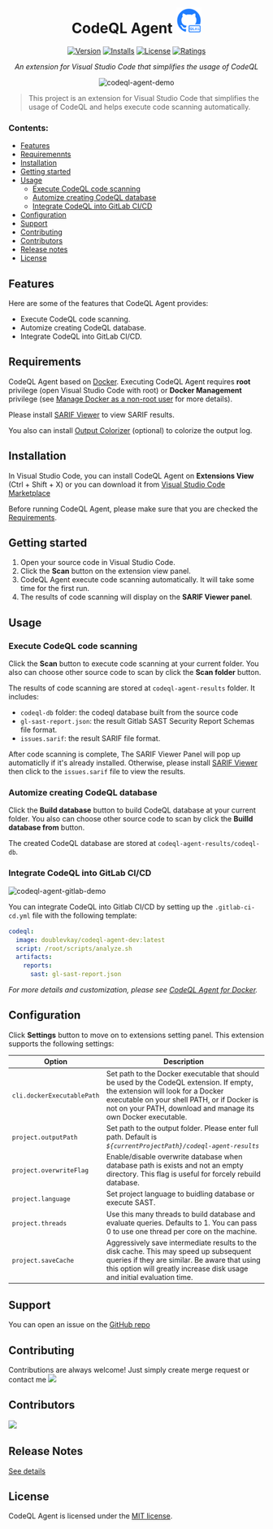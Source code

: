 
<h1 align="center"> CodeQL Agent <img src="media/icon-marketplace.png" alt="drawing" width="50" height="50"/></h1>

<div align="center">





[![Version](https://vsmarketplacebadge.apphb.com/version/DoubleVKay.codeql-agent.svg)](https://marketplace.visualstudio.com/items?itemName=DoubleVKay.codeql-agent)
[![Installs](https://vsmarketplacebadge.apphb.com/installs/DoubleVKay.codeql-agent.svg)](https://marketplace.visualstudio.com/items?itemName=DoubleVKay.codeql-agent)
[![License](https://img.shields.io/badge/license-MIT-green.svg?style=flat)](https://raw.githubusercontent.com/IBM-Bluemix/vscode-log-output-colorizer/master/LICENSE)
[![Ratings](https://vsmarketplacebadge.apphb.com/rating-star/DoubleVKay.codeql-agent.svg)](https://vsmarketplacebadge.apphb.com/rating-star/DoubleVKay.codeql-agent.svg)

*An extension for Visual Studio Code that simplifies the usage of CodeQL*

![codeql-agent-demo](media/codeql-agent-demo.gif)


</div>

> This project is an extension for Visual Studio Code that simplifies the usage of CodeQL and helps execute code scanning automatically.

### Contents:
  - [Features](features)
  - [Requiremennts](#requirements)
  - [Installation](#installation)
  - [Getting started](#getting-started)
  - [Usage](#usage)
    - [Execute CodeQL code scanning](#execute-codeql-code-scanning)
    - [Automize creating CodeQL database](#automize-creating-codeql-database)
    - [Integrate CodeQL into GitLab CI/CD](#integrate-codeql-into-gitlab-cicd)
  - [Configuration](#configuration)
  - [Support](#support)
  - [Contributing](#contributing)
  - [Contributors](#contributors)
  - [Release notes](#release-notes)
  - [License](#license)

## Features

Here are some of the features that CodeQL Agent provides:

- Execute CodeQL code scanning.
- Automize creating CodeQL database.
- Integrate CodeQL into GitLab CI/CD.

## Requirements

CodeQL Agent based on [Docker](https://www.docker.com/). Executing CodeQL Agent requires **root** privilege (open Visual Studio Code with root) or **Docker Management** privilege (see [Manage Docker as a non-root user](https://docs.docker.com/engine/install/linux-postinstall/#manage-docker-as-a-non-root-user) for more details).

Please install [SARIF Viewer](https://marketplace.visualstudio.com/items?itemName=MS-SarifVSCode.sarif-viewer) to view SARIF results. 

You also can install [Output Colorizer](https://marketplace.visualstudio.com/items?itemName=IBM.output-colorizer) (optional) to colorize the output log. 

## Installation

In Visual Studio Code, you can install CodeQL Agent on **Extensions View** (Ctrl + Shift + X) or you can download it from [Visual Studio Code Marketplace](https://marketplace.visualstudio.com/items?itemName=DoubleVKay.codeql-agent)

Before running CodeQL Agent, please make sure that you are checked the [Requirements](#Requirements).

## Getting started

1. Open your source code in Visual Studio Code.
2. Click the **Scan** button on the extension view panel.
3. CodeQL Agent execute code scanning automatically. It will take some time for the first run.
4. The results of code scanning will display on the **SARIF Viewer panel**.



## Usage

### Execute CodeQL code scanning

 Click the **Scan** button to execute code scanning at your current folder. You also can choose other source code to scan by click the **Scan folder** button.

The results of code scanning are stored at `codeql-agent-results` folder. It includes:
- `codeql-db` folder: the codeql database built from the source code
- `gl-sast-report.json`: the result Gitlab SAST Security Report Schemas file format.
- `issues.sarif`: the result SARIF file format. 

After code scanning is complete, The SARIF Viewer Panel will pop up automaticlly if it's already installed. Otherwise, please install [SARIF Viewer](https://marketplace.visualstudio.com/items?itemName=MS-SarifVSCode.sarif-viewer) then click to the `issues.sarif` file to view the results. 

### Automize creating CodeQL database

 Click the **Build database** button to build CodeQL database at your current folder. You also can choose other source code to scan by click the **Builld database from** button.

 The created CodeQL database are stored at `codeql-agent-results/codeql-db`.

### Integrate CodeQL into GitLab CI/CD

![codeql-agent-gitlab-demo](media/codeql-agent-gitlab-demo.gif)


You can integrate CodeQL into Gitlab CI/CD by setting up the `.gitlab-ci-cd.yml` file with the following template:

```yaml
codeql:
  image: doublevkay/codeql-agent-dev:latest
  script: /root/scripts/analyze.sh
  artifacts:
    reports:
      sast: gl-sast-report.json
```

*For more details and customization, please see [CodeQL Agent for Docker](https://github.com/vovikhangcdv/codeql-agent).*
 

## Configuration

Click **Settings** button to move on to extensions setting panel. This extension supports the following settings:

| Option  | Description |
| ------- | ----------- |
`cli.dockerExecutablePath` | Set path to the Docker executable that should be used by the CodeQL extension. If empty, the extension will look for a Docker executable on your shell PATH, or if Docker is not on your PATH, download and manage its own Docker executable.
`project.outputPath` | Set path to the output folder. Please enter full path. Default is *`${currentProjectPath}/codeql-agent-results`*
`project.overwriteFlag` | Enable/disable overwrite database when database path is exists and not an empty directory. This flag is useful for forcely rebuild database.
`project.language` | Set project language to buidling database or execute SAST.
`project.threads` | Use this many threads to build database and evaluate queries. Defaults to 1. You can pass 0 to use one thread per core on the machine.
`project.saveCache` | Aggressively save intermediate results to the disk cache. This may speed up subsequent queries if they are similar. Be aware that using this option will greatly increase disk usage and initial evaluation time.


## Support

You can open an issue on the [GitHub repo](https://github.com/vovikhangcdv/codeql-agent-extension)

## Contributing

Contributions are always welcome! Just simply create merge request or contact me  <a href="https://twitter.com/doublevkay">
    <img src="https://img.shields.io/twitter/url?style=for-the-badge&label=%40doublevkay&logo=twitter&logoColor=00AEFF&labelColor=black&color=7fff00&url=https%3A%2F%2Ftwitter.com%2Fdoublevkay">  </a>

## Contributors
<a href="https://github.com/vovikhangcdv/codeql-agent-extension/graphs/contributors">
  <img src="https://contrib.rocks/image?repo=vovikhangcdv/codeql-agent-extension" />
</a>

## Release Notes

[See details](https://github.com/vovikhangcdv/codeql-agent-extension/releases)

## License

CodeQL Agent is licensed under the [MIT license](https://github.com/vovikhangcdv/codeql-agent-extension/blob/main/LICENSE).
